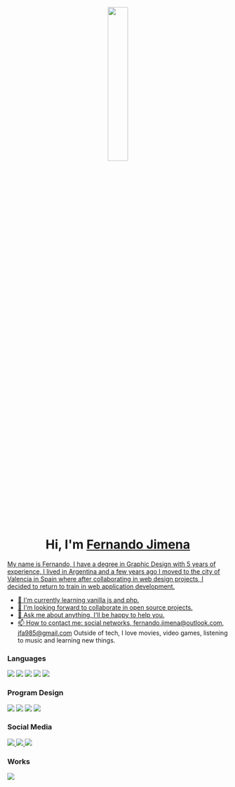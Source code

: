 <p align="center">
  <img src="https://github.com/vimalverma558/vimalverma558/blob/v2/img/hello.gif" width="30%">
</p>



<h1 align="center">Hi, I'm <a href="https://github.com/fernandojimena">Fernando Jimena</h1>


My name is Fernando, I have a degree in Graphic Design with 5 years of experience, I lived in Argentina and a few years ago I moved to the city of Valencia in Spain where after collaborating in web design projects, I decided to return to train in web application development.
- 🌱 I'm currently learning vanilla js and php.
- 👯 I'm looking forward to collaborate in open source projects.
- 💬 Ask me about anything, I'll be happy to help you.
- 📫 How to contact me: social networks, fernando.jimena@outlook.com, jfa985@gmail.com
Outside of tech, I love movies, video games, listening to music and learning new things.


<div> 
<h3>Languages</h3>

  <img src="https://img.shields.io/badge/HTML5-E34F26?style=for-the-badge&logo=html5&logoColor=white">
  <img  src="https://img.shields.io/badge/CSS3-1572B6?style=for-the-badge&logo=css3&logoColor=white">
  <img src="https://img.shields.io/badge/JavaScript-F7DF1E?style=for-the-badge&logo=javascript&logoColor=black">
  <img src="https://img.shields.io/badge/Java-ED8B00?style=for-the-badge&logo=java&logoColor=white">
  <img src="https://img.shields.io/badge/PHP-777BB4?style=for-the-badge&logo=php&logoColor=white">
</div>

<div> 
<h3>Program Design</h3>

  <img src="https://img.shields.io/badge/adobe%20illustrator-%23FF9A00.svg?style=for-the-badge&logo=adobe%20illustrator&logoColor=white">
  <img src="https://img.shields.io/badge/adobe%20photoshop-%2331A8FF.svg?style=for-the-badge&logo=adobe%20photoshop&logoColor=white">
  <img src="https://img.shields.io/badge/Adobe%20XD-470137?style=for-the-badge&logo=Adobe%20XD&logoColor=#FF61F6">
  <img src="https://img.shields.io/badge/figma-%23F24E1E.svg?style=for-the-badge&logo=figma&logoColor=white">
</div>

<div> 
<h3>Social Media</h3>

  <a href="https://www.instagram.com/xifa85/">
  <img src="https://img.shields.io/badge/Instagram-%23E4405F.svg?style=for-the-badge&logo=Instagram&logoColor=white">
  </a>
  <a href="https://www.linkedin.com/in/fjimenadg/">
  <img src="https://img.shields.io/badge/linkedin-%230077B5.svg?style=for-the-badge&logo=linkedin&logoColor=white">
  </a>
  <a href="https://www.behance.net/fjimena">
  <img src="https://img.shields.io/badge/Behance-1769ff?style=for-the-badge&logo=behance&logoColor=white">
  </a>
</div>

<div> 
<h3>Works</h3>
  <a href="https://drive.google.com/drive/folders/1-vVVbYrkPLzFrp9oNFiU1hGnMXugOQsH?usp=sharing">
  <img src="https://img.shields.io/badge/Google%20Drive-4285F4?style=for-the-badge&logo=googledrive&logoColor=white">
  </a>
</div>




<!--
<img src="https://github.com/sourabmaity/sourabmaity/blob/main/header_.png">
<img src="https://img.shields.io/badge/mysql-4479A1.svg?style=for-the-badge&logo=mysql&logoColor=white">
<img src="https://img.shields.io/badge/Dribbble-EA4C89?style=for-the-badge&logo=dribbble&logoColor=white">
-->



